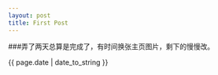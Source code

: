 ```yaml
---
layout: post
title: First Post
---
```



###弄了两天总算是完成了，有时间换张主页图片，剩下的慢慢改。

{{ page.date | date_to_string }}
